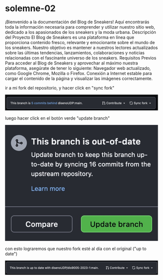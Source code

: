 # solemne-02
¡Bienvenido a la documentación del Blog de Sneakers! Aquí encontrarás toda la información necesaria para comprender y utilizar nuestro sitio web, dedicado a los apasionados de los sneakers y la moda urbana.
Descripción del Proyecto
El Blog de Sneakers es una plataforma en línea que proporciona contenido fresco, relevante y emocionante sobre el mundo de los sneakers. Nuestro objetivo es mantener a nuestros lectores actualizados sobre las últimas tendencias, lanzamientos, colaboraciones y noticias relacionadas con el fascinante universo de los sneakers.
Requisitos Previos
Para acceder al Blog de Sneakers y aprovechar al máximo nuestra plataforma, asegúrate de tener lo siguiente:
Navegador web actualizado, como Google Chrome, Mozilla o Firefox.
Conexión a Internet estable para cargar el contenido de la página y visualizar las imágenes correctamente.

ir a mi fork del repositorio, y hacer click en "sync fork"

![pantallazo de sync fork](./github-sync-fork.jpg)

luego hacer click en el botón verde "update branch"

![pantallazo de update branch](./github-update-branch.jpg)

con esto lograremos que nuestro fork esté al día con el original ("up to date")

![pantallazo de up to date](./github-up-to-date.jpg)
